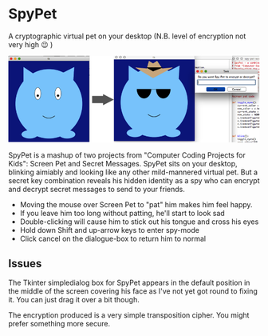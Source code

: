 # SpyPet
A cryptographic virtual pet on your desktop (N.B. level of encryption not very high :wink: )

![spypet](spy-pets.png)

SpyPet is a mashup of two projects from "Computer Coding Projects for Kids": Screen Pet and Secret Messages.  SpyPet sits on your desktop, blinking aimiably and looking like any other mild-mannered virtual pet.  But a secret key combination reveals his hidden identity as a spy who can encrypt and decrypt secret messages to send to your friends.

* Moving the mouse over Screen Pet to "pat" him makes him feel happy.  
* If you leave him too long without patting, he'll start to look sad   
* Double-clicking will cause him to stick out his tongue and cross his eyes  
* Hold down Shift and up-arrow keys to enter spy-mode  
* Click cancel on the dialogue-box to return him to normal  

## Issues
The Tkinter simpledialog box for SpyPet appears in the default position in the middle of the screen covering his face as I've not yet got round to fixing it. You can just drag it over a bit though.

The encryption produced is a very simple transposition cipher.  You might prefer something more secure.



